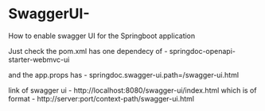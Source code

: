 # SwaggerUI-
How to enable swagger UI for the Springboot application


Just check the pom.xml has one dependecy of - <artifactId>springdoc-openapi-starter-webmvc-ui</artifactId>

and the app.props has - springdoc.swagger-ui.path=/swagger-ui.html

link of swagger ui - http://localhost:8080/swagger-ui/index.html which is of format - http://server:port/context-path/swagger-ui.html